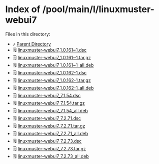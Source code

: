 
# Index of /pool/main/l/linuxmuster-webui7
Files in this directory:
- ⤴ [Parent Directory](../)
- 🗒 [linuxmuster-webui7_1.0.161~1.dsc](linuxmuster-webui7_1.0.161~1.dsc)
- 🗒 [linuxmuster-webui7_1.0.161~1.tar.gz](linuxmuster-webui7_1.0.161~1.tar.gz)
- 🗒 [linuxmuster-webui7_1.0.161~1_all.deb](linuxmuster-webui7_1.0.161~1_all.deb)
- 🗒 [linuxmuster-webui7_1.0.162-1.dsc](linuxmuster-webui7_1.0.162-1.dsc)
- 🗒 [linuxmuster-webui7_1.0.162-1.tar.gz](linuxmuster-webui7_1.0.162-1.tar.gz)
- 🗒 [linuxmuster-webui7_1.0.162-1_all.deb](linuxmuster-webui7_1.0.162-1_all.deb)
- 🗒 [linuxmuster-webui7_7.1.54.dsc](linuxmuster-webui7_7.1.54.dsc)
- 🗒 [linuxmuster-webui7_7.1.54.tar.gz](linuxmuster-webui7_7.1.54.tar.gz)
- 🗒 [linuxmuster-webui7_7.1.54_all.deb](linuxmuster-webui7_7.1.54_all.deb)
- 🗒 [linuxmuster-webui7_7.2.71.dsc](linuxmuster-webui7_7.2.71.dsc)
- 🗒 [linuxmuster-webui7_7.2.71.tar.gz](linuxmuster-webui7_7.2.71.tar.gz)
- 🗒 [linuxmuster-webui7_7.2.71_all.deb](linuxmuster-webui7_7.2.71_all.deb)
- 🗒 [linuxmuster-webui7_7.2.73.dsc](linuxmuster-webui7_7.2.73.dsc)
- 🗒 [linuxmuster-webui7_7.2.73.tar.gz](linuxmuster-webui7_7.2.73.tar.gz)
- 🗒 [linuxmuster-webui7_7.2.73_all.deb](linuxmuster-webui7_7.2.73_all.deb)
